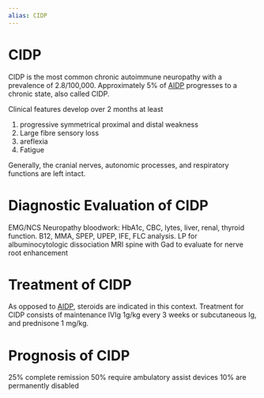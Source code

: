 ```yaml
---
alias: CIDP
---
```

# CIDP

CIDP is the most common chronic autoimmune neuropathy with a prevalence of 2.8/100,000. Approximately 5% of [AIDP](Guillain-Barré%20Syndrome.md) progresses to a chronic state, also called CIDP.

Clinical features develop over 2 months at least
1. progressive symmetrical proximal and distal weakness
2. Large fibre sensory loss
3. areflexia
4. Fatigue

Generally, the cranial nerves, autonomic processes, and respiratory functions are left intact.

# Diagnostic Evaluation of CIDP
EMG/NCS
Neuropathy bloodwork: HbA1c, CBC, lytes, liver, renal, thyroid function. B12, MMA, SPEP, UPEP, IFE, FLC analysis.
LP for albuminocytologic dissociation
MRI spine with Gad to evaluate for nerve root enhancement

# Treatment of CIDP
As opposed to [AIDP](Guillain-Barré%20Syndrome.md), steroids are indicated in this context.
Treatment for CIDP consists of maintenance IVIg 1g/kg every 3 weeks or subcutaneous Ig, and prednisone 1 mg/kg.

# Prognosis of CIDP
25% complete remission
50% require ambulatory assist devices
10% are permanently disabled

